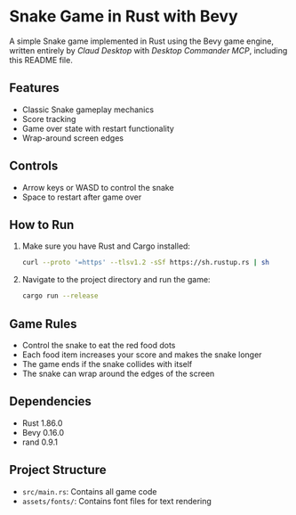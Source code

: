 # Snake Game in Rust with Bevy

A simple Snake game implemented in Rust using the Bevy game engine, written entirely by _Claud Desktop_ with _Desktop Commander MCP_, including this README file.

## Features

- Classic Snake gameplay mechanics
- Score tracking
- Game over state with restart functionality
- Wrap-around screen edges

## Controls

- Arrow keys or WASD to control the snake
- Space to restart after game over

## How to Run

1. Make sure you have Rust and Cargo installed:
   ```bash
   curl --proto '=https' --tlsv1.2 -sSf https://sh.rustup.rs | sh
   ```

2. Navigate to the project directory and run the game:
   ```bash
   cargo run --release
   ```

## Game Rules

- Control the snake to eat the red food dots
- Each food item increases your score and makes the snake longer
- The game ends if the snake collides with itself
- The snake can wrap around the edges of the screen

## Dependencies

- Rust 1.86.0
- Bevy 0.16.0
- rand 0.9.1

## Project Structure

- `src/main.rs`: Contains all game code
- `assets/fonts/`: Contains font files for text rendering
